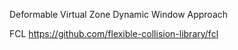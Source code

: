 Deformable Virtual Zone
Dynamic Window Approach

FCL
https://github.com/flexible-collision-library/fcl